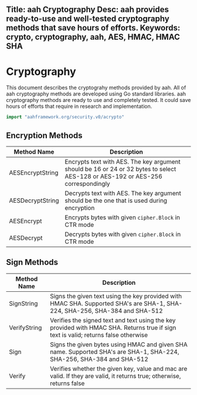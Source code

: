 Title: aah Cryptography
Desc: aah provides ready-to-use and well-tested cryptography methods that save hours of efforts.
Keywords: crypto, cryptography, aah, AES, HMAC, HMAC SHA
---
# Cryptography

This document describes the cryptograhy methods provided by aah. All of aah cryptography methods are developed using Go standard libraries. aah cryptography methods are ready to use and completely tested. It could save hours of efforts that require in research and implementation.

```go
import "aahframework.org/security.v0/acrypto"
```

## Encryption Methods

Method Name | Description
----------- | -----------
AESEncryptString | Encrypts text with AES. The key argument should be 16 or 24 or 32 bytes to select AES-128 or AES-192 or AES-256 correspondingly
AESDecryptString | Decrypts text with AES. The key argument should be the one that is used during encryption
AESEncrypt | Encrypts bytes with given `cipher.Block` in CTR mode
AESDecrypt | Decrypts bytes with given `cipher.Block` in CTR mode


## Sign Methods

Method Name | Description
----------- | -----------
SignString | Signs the given text using the key provided with HMAC SHA. Supported SHA's are SHA-1, SHA-224, SHA-256, SHA-384 and SHA-512
VerifyString | Verifies the signed text and text using the key provided with HMAC SHA. Returns true if sign text is valid; returns false otherwise
Sign | Signs the given bytes using HMAC and given SHA name. Supported SHA's are SHA-1, SHA-224, SHA-256, SHA-384 and SHA-512
Verify | Verifies whether the given key, value and mac are valid. If they are valid, it returns true; otherwise, returns false
